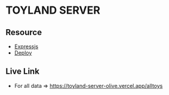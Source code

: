 # TOYLAND SERVER

## Resource

- [Expressjs](https://expressjs.com/)
- [Deploy](https://vercel.com/)

## Live Link

- For all data => https://toyland-server-olive.vercel.app/alltoys
